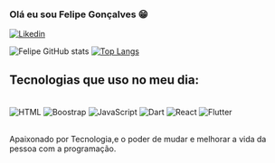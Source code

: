 ### Olá eu sou Felipe Gonçalves 😁
[![Likedin]([https://img.shields.io/badge/LinkedIn-0077B5?style=for-the-badge&logo=linkedin&logoColor=white)](https://www.linkedin.com/in/felipe-gon%C3%A7alves/](https://www.linkedin.com/in/felipe-gon%C3%A7alves-377507318/))

![Felipe GitHub stats](https://github-readme-stats.vercel.app/api?username=Felipe-GR98&show_icons=true&theme=dracula)
[![Top Langs](https://github-readme-stats.vercel.app/api/top-langs/?username=Felipe-GR98&layout=compact)](https://github.com/anuraghazra/github-readme-stats)


## Tecnologias que uso no meu dia:
<div style="display: inline_block"></br>
<img align="center" alt="HTML" src="https://img.shields.io/badge/HTML5-E34F26?style=for-the-badge&logo=html5&logoColor=white"/>
<img align="center" alt="Boostrap" src="https://img.shields.io/badge/Bootstrap-563D7C?style=for-the-badge&logo=bootstrap&logoColor=white"/>
<img align="center" alt="JavaScript" src="https://img.shields.io/badge/JavaScript-F7DF1E?style=for-the-badge&logo=javascript&logoColor=black"/>
<img align="center" alt="Dart" src="https://img.shields.io/badge/Dart-0175C2?style=for-the-badge&logo=dart&logoColor=white"/>
<img align="center" alt="React" src="https://img.shields.io/badge/React-20232A?style=for-the-badge&logo=react&logoColor=61DAFB"/>
<img align="center" alt="Flutter" src="https://img.shields.io/badge/Flutter-02569B?style=for-the-badge&logo=flutter&logoColor=white"/>
</div></br>

Apaixonado por Tecnologia,e o poder de  mudar e  melhorar a vida da pessoa com a programação.
